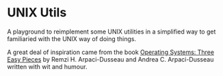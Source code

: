 # UNIX Utils

A playground to reimplement some UNIX utilities in a simplified way to get familiaried with the UNIX way of doing things.

A great deal of inspiration came from the book [Operating Systems: Three Easy Pieces](https://pages.cs.wisc.edu/~remzi/OSTEP/) by Remzi H. Arpaci-Dusseau and Andrea C. Arpaci-Dusseau written with wit and humour.
